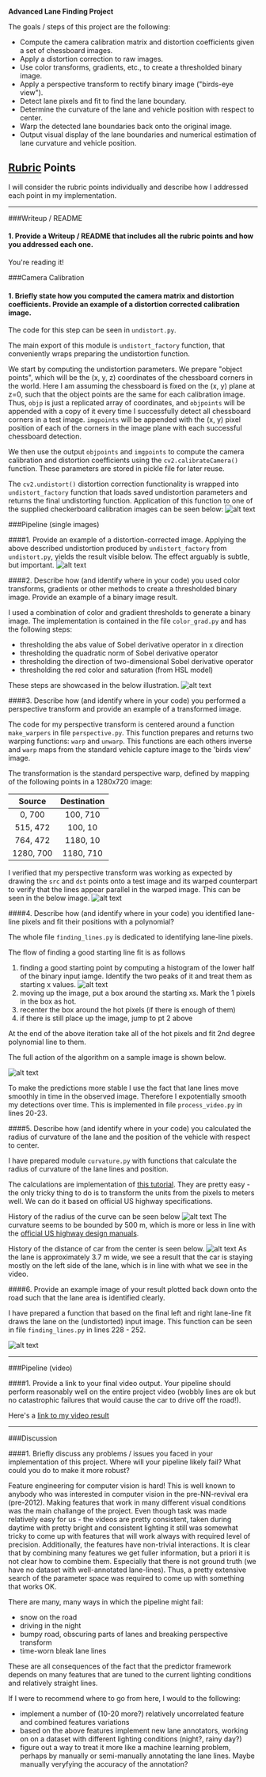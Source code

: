 **Advanced Lane Finding Project**

The goals / steps of this project are the following:

* Compute the camera calibration matrix and distortion coefficients given a set
  of chessboard images.
* Apply a distortion correction to raw images.
* Use color transforms, gradients, etc., to create a thresholded binary image.
* Apply a perspective transform to rectify binary image ("birds-eye view").
* Detect lane pixels and fit to find the lane boundary.
* Determine the curvature of the lane and vehicle position with respect to center.
* Warp the detected lane boundaries back onto the original image.
* Output visual display of the lane boundaries and numerical estimation of lane curvature and vehicle position.

[//]: # (Image References)

[image_undist]: ./img/writeup/calibration_checkerboard.jpg "Undistorted checkerboard"
[image_car_undist]: ./img/writeup/calibration_car.jpg "Undistorted car capture image"
[image_thresh]: ./img/writeup/thresholding.jpg "Thresholding pipeline"
[image_perspective]: ./img/writeup/warping.jpg "Perspective warping"
[image_hist]: ./img/writeup/hist.jpg "Histogram of lower part of binary mask"
[image_lane_finding]: ./img/writeup/lane_finding.jpg "Visualization of the lane line finding algorthitm"
[image_full]: ./img/writeup/full_output.jpg "Full pipeline effect"
[image_dist_from_center]: ./img/writeup/dist_from_center.jpg "Implied distance of car from center"
[image_curvature]: ./img/writeup/curvatures.jpg "Implied curvature"

## [Rubric](https://review.udacity.com/#!/rubrics/571/view) Points
I will consider the rubric points individually and describe how I addressed each point in my implementation.  

---
###Writeup / README

#### 1. Provide a Writeup / README that includes all the rubric points and how you addressed each one.
You're reading it!

###Camera Calibration

#### 1. Briefly state how you computed the camera matrix and distortion coefficients. Provide an example of a distortion corrected calibration image.

The code for this step can be seen in `undistort.py`.

The main export of this module is `undistort_factory` function,
that conveniently wraps preparing the undistortion function.

We start by computing the undistortion parameters.
We prepare "object points", which will be the (x, y, z) coordinates
of the chessboard corners in the world. Here I am assuming the chessboard is
fixed on the (x, y) plane at z=0, such that the object points are the same for
each calibration image.  Thus, `objp` is just a replicated array of
coordinates, and `objpoints` will be appended with a copy of it every time I
successfully detect all chessboard corners in a test image.  `imgpoints` will
be appended with the (x, y) pixel position of each of the corners in the image
plane with each successful chessboard detection.  

We then use the output `objpoints` and `imgpoints` to compute the camera
calibration and distortion coefficients using the `cv2.calibrateCamera()`
function. These parameters are stored in pickle file for later reuse.

The `cv2.undistort()` distortion correction functionality is wrapped into
`undistort_factory` function that loads saved undistortion parameters and
returns the final undistorting function.  Application of this function to one
of the supplied checkerboard calibration images can be seen below:
![alt text][image_undist]

###Pipeline (single images)

####1. Provide an example of a distortion-corrected image.
Applying the above described undistortion produced by `undistort_factory` from 
`undistort.py`, yields the result visible below. The effect arguably is subtle, but important.
![alt text][image_car_undist]

####2. Describe how (and identify where in your code) you used color transforms, gradients or other methods to create a thresholded binary image.  Provide an example of a binary image result.


I used a combination of color and gradient thresholds to generate a binary
image. The implementation is contained in the file `color_grad.py` and has the
following steps:
  - thresholding the abs value of Sobel derivative operator in x direction
  - thresholding the quadratic norm of Sobel derivative operator
  - thresholding the direction of two-dimensional Sobel derivative operator
  - thresholding the red color and saturation (from HSL model)

These steps are showcased in the below illustration.
![alt text][image_thresh]

####3. Describe how (and identify where in your code) you performed a perspective transform and provide an example of a transformed image.

The code for my perspective transform is centered around a function
`make_warpers` in file `perspective.py`. This function prepares and returns two
warping functions: `warp` and `unwarp`. This functions are each others inverse
and `warp` maps from the standard vehicle capture image to the 'birds view'
image.

The transformation is the standard perspective warp, defined by mapping of the
following points in a 1280x720 image:

| Source        | Destination   | 
|:-------------:|:-------------:| 
| 0, 700        | 100, 710      | 
| 515, 472      | 100, 10       |
| 764, 472      | 1180, 10      |
| 1280, 700     | 1180, 710     |

I verified that my perspective transform was working as expected by drawing the
`src` and `dst` points onto a test image and its warped counterpart to verify
that the lines appear parallel in the warped image. This can be seen in the
below image.
![alt text][image_perspective]

####4. Describe how (and identify where in your code) you identified lane-line pixels and fit their positions with a polynomial?

The whole file `finding_lines.py` is dedicated to identifying lane-line pixels.

The flow of finding a good starting line fit is as follows
  1. finding a good starting point by computing a histogram of the lower half of the 
    binary input iamge. Identify the two peaks of it and treat them as starting x values.
![alt text][image_hist]
  2. moving up the image, put a box around the starting xs. Mark the 1 pixels in the box as hot.
  3. recenter the box around the hot pixels (if there is enough of them)
  4. if there is still place up the image, jump to pt 2 above

At the end of the above iteration take all of the hot pixels and fit 2nd degree
polynomial line to them.

The full action of the algorithm on a sample image is shown below.

![alt text][image_lane_finding]

To make the predictions more stable I use the fact that lane lines move smoothly in time
in the observed image. Therefore I expotentially smooth my detections over time. This
is implemented in file `process_video.py` in lines 20-23.


####5. Describe how (and identify where in your code) you calculated the radius
of curvature of the lane and the position of the vehicle with respect to
center.

I have prepared module `curvature.py` with functions that calculate the radius
of curvature of the lane lines and position.

The calculations are implementation of
 [this tutorial](http://www.intmath.com/applications-differentiation/8-radius-curvature.php).
They are pretty easy - the only tricky thing to do is to transform the units from
the pixels to meters well. We can do it based on official US highway specifications.

History of the radius of the curve can be seen below
![alt text][image_curvature]
The curvature seems to be bounded by 500 m, which is more or less in line with the
[official US highway design manuals](http://onlinemanuals.txdot.gov/txdotmanuals/rdw/Table_2-3_m.pdf).


History of the distance of car from the center is seen below.
![alt text][image_dist_from_center]
As the lane is approximately 3.7 m wide, we see a result that the car is
staying mostly on the left side of the lane, which is in line with what we see
in the video.


####6. Provide an example image of your result plotted back down onto the road such that the lane area is identified clearly.

I have prepared a function that based on the final left and right lane-line fit 
draws the lane on the (undistorted) input image. This function can be seen in file
`finding_lines.py` in lines 228 - 252.


![alt text][image_full]

---

###Pipeline (video)

####1. Provide a link to your final video output.  Your pipeline should perform reasonably well on the entire project video (wobbly lines are ok but no catastrophic failures that would cause the car to drive off the road!).

Here's a [link to my video result](./out/project_out.mp4)

---

###Discussion

####1. Briefly discuss any problems / issues you faced in your implementation of this project.  Where will your pipeline likely fail?  What could you do to make it more robust?

Feature engineering for computer vision is hard!  This is well known to anybody
who was interested in computer vision in the pre-NN-revival era (pre-2012).
Making features that work in many different visual conditions was the main
challange of the project.  Even though task was made relatively easy for us -
the videos are pretty consistent, taken during daytime with pretty bright and
consistent lighting it still was somewhat tricky to come up with features that
will work always with required level of precision.  Additionally, the features
have non-trivial interactions. It is clear that by combining many features we
get fuller information, but a priori it is not clear how to combine them.
Especially that there is not ground truth (we have no dataset with
well-annotated lane-lines).  Thus, a pretty extensive search of the parameter
space was required to come up with something that works OK.


There are many, many ways in which the pipeline might fail:
  - snow on the road
  - driving in the night
  - bumpy road, obscuring parts of lanes and breaking perspective transform
  - time-worn bleak lane lines


These are all consequences of the fact that the predictor framework depends on 
many features that are tuned to the current lighting conditions and relatively
straight lines.

If I were to recommend where to go from here, I would to the following:
  - implement a number of (10-20 more?) relatively uncorrelated feature 
    and combined features variations
  - based on the above features implement new lane annotators, working on
    on a dataset with different lighting conditions (night?, rainy day?)
  - figure out a way to treat it more like a machine learning problem, perhaps
    by manually or semi-manually annotating the lane lines. Maybe manually 
    veryfying the accuracy of the annotation?

